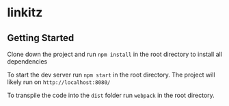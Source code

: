 # linkitz

## Getting Started
Clone down the project and run `npm install` in the root directory to install all dependencies

To start the dev server run `npm start` in the root directory. The project will likely run on `http://localhost:8080/`

To transpile the code into the `dist` folder run `webpack` in the root directory.



